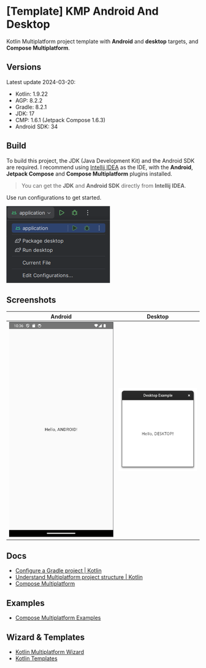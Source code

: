 # [Template] KMP Android And Desktop

Kotlin Multiplatform project template with **Android** and **desktop** targets, and **Compose Multiplatform**.

## Versions

Latest update 2024-03-20:

- Kotlin: 1.9.22
- AGP: 8.2.2 
- Gradle: 8.2.1
- JDK: 17
- CMP: 1.6.1 (Jetpack Compose 1.6.3)
- Android SDK: 34

## Build

To build this project, the JDK (Java Development Kit) and the Android SDK are required. 
I recommend using [Intellij IDEA](https://www.jetbrains.com/idea/download) as the IDE, with the **Android**, **Jetpack Compose** and **Compose Multiplatform** plugins installed.

> You can get the **JDK** and **Android SDK** directly from **Intellij IDEA**.

Use run configurations to get started. <br> 

![run-android.png](screenshots/run-android.png)

## Screenshots

|                 Android                 |                      Desktop                      |
|:---------------------------------------:|:-------------------------------------------------:|
| ![android.png](screenshots/android.png) |        ![desktop](screenshots/desktop.png)        |

## Docs
- [Configure a Gradle project | Kotlin](https://kotlinlang.org/docs/gradle-configure-project.html)
- [Understand Multiplatform project structure | Kotlin](https://kotlinlang.org/docs/multiplatform-discover-project.html)
- [Compose Multiplatform](https://www.jetbrains.com/lp/compose-multiplatform/)

## Examples
- [Compose Multiplatform Examples](https://github.com/JetBrains/compose-multiplatform/tree/master/examples)

## Wizard & Templates
- [Kotlin Multiplatform Wizard ](https://kmp.jetbrains.com/)
- [Kotlin Templates](https://github.com/Kotlin?type=template)